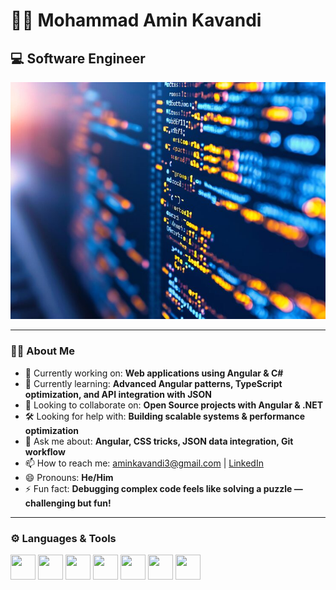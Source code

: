 # 👨‍💻 Mohammad Amin Kavandi  
## 💻 Software Engineer  

![My Coding Screen](https://github.com/AminDevcs/AminDevcs/raw/main/images/coder.jpg)





---

### 🧑‍💻 About Me  
- 🔭 Currently working on: **Web applications using Angular & C#**  
- 🌱 Currently learning: **Advanced Angular patterns, TypeScript optimization, and API integration with JSON**  
- 🤝 Looking to collaborate on: **Open Source projects with Angular & .NET**  
- 🛠️ Looking for help with: **Building scalable systems & performance optimization**  
- 💬 Ask me about: **Angular, CSS tricks, JSON data integration, Git workflow**  
- 📫 How to reach me: [aminkavandi3@gmail.com](mailto:aminkavandi3@gmail.com) | [LinkedIn](https://www.linkedin.com/in/amin-kavandi-0a5923378/)  
- 😄 Pronouns: **He/Him**  
- ⚡ Fun fact: **Debugging complex code feels like solving a puzzle — challenging but fun!**  

---

### ⚙️ Languages & Tools  
<p>
  <img src="https://cdn.jsdelivr.net/gh/devicons/devicon/icons/csharp/csharp-original.svg" width="40" height="40"/>
  <img src="https://cdn.jsdelivr.net/gh/devicons/devicon/icons/html5/html5-original.svg" width="40" height="40"/>
  <img src="https://cdn.jsdelivr.net/gh/devicons/devicon/icons/css3/css3-original.svg" width="40" height="40"/>
  <img src="https://cdn.jsdelivr.net/gh/devicons/devicon/icons/typescript/typescript-original.svg" width="40" height="40"/>
  <img src="https://cdn.jsdelivr.net/gh/devicons/devicon/icons/angularjs/angularjs-original.svg" width="40" height="40"/>
  <img src="https://cdn.jsdelivr.net/gh/devicons/devicon/icons/git/git-original.svg" width="40" height="40"/>
  <img src="https://cdn.jsdelivr.net/gh/devicons/devicon/icons/json/json-original.svg" width="40" height="40"/>
</p>
